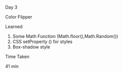 Day 3

Color Flipper

Learned

1. Some Math Function (Math.floor(),Math.Random())
2. CSS setProperty () for styles
3. Box-shadow style

Time Taken

41 min
